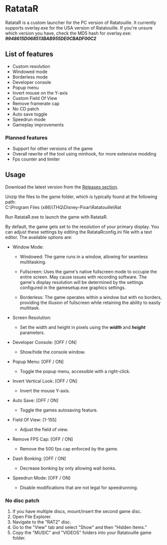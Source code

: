 # RatataR

RatataR is a custom launcher for the PC version of Ratatouille.
It currently supports overlay.exe for the USA version of Ratatouille.
If you're unsure which version you have, check the MD5 hash for overlay.exe:
***9948615D068513BAB955DE0CBADF00C2***

## List of features
- Custom resolution
- Windowed mode
- Borderless mode
- Developer console
- Popup menu
- Invert mouse on the Y-axis
- Custom Field Of View
- Remove framerate cap
- No CD patch
- Auto save toggle
- Speedrun mode
- Gameplay improvements

### Planned features
- Support for other versions of the game
- Overall rewrite of the tool using minhook, for more extensive modding
- Fps counter and limiter

## Usage

Download the latest version from the [Releases section](https://github.com/SabeMP/RatataR/releases).

<p>Unzip the files to the game folder, which is typically found at the following path: <br>C:\Program Files (x86)\THQ\Disney-Pixar\Ratatouille\Rat</p>

Run RatataR.exe to launch the game with RatataR.

By default, the game gets set to the resolution of your primary display. You can adjust these settings by editing the RatataRconfig.ini file with a text editor. The available options are:
  
- Window Mode:
  - Windowed: The game runs in a window, allowing for seamless multitasking.

  - Fullscreen: Uses the game's native fullscreen mode to occupie the entire screen. May cause issues with recording software. The game's display resolution will be determined by the settings configured in the gamesetup.exe graphics settings.

  - Borderless: The game operates within a window but with no borders, providing the illusion of fullscreen while retaining the ability to easily multitask.

- Screen Resolution:
  - Set the width and height in pixels using the ***width*** and ***height*** parameters.

- Developer Console: [OFF / ON]
  - Show/hide the console window.

- Popup Menu: [OFF / ON]
  - Toggle the popup menu, accessible with a right-click.

- Invert Vertical Look: [OFF / ON]
  - Invert the mouse Y-axis.

- Auto Save: [OFF / ON]
  - Toggle the games autosaving feature.

- Field Of View: [1-155]
  - Adjust the field of view.

- Remove FPS Cap: [OFF / ON]
  - Remove the 500 fps cap enforced by the game.

- Dash Bonking: [OFF / ON]
  - Decrease bonking by only allowing wall bonks.

- Speedrun Mode: [OFF / ON]
  - Disable modifications that are not legal for speedrunning.

### No disc patch
1. If you have multiple discs, mount/insert the second game disc.
2. Open File Explorer.
3. Navigate to the "RAT2" disc.
4. Go to the "View" tab and select "Show" and then "Hidden Items."
5. Copy the "MUSIC" and "VIDEOS" folders into your Ratatouille game folder.
